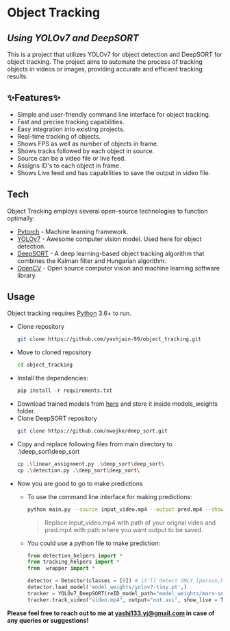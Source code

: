 # Object Tracking
## _Using YOLOv7 and DeepSORT_

This is a project that utilizes YOLOv7 for object detection and DeepSORT for object tracking. The project aims to automate the process of tracking objects in videos or images, providing accurate and efficient tracking results.

## ✨Features✨

- Simple and user-friendly command line interface for object tracking.
- Fast and precise tracking capabilities.
- Easy integration into existing projects.
- Real-time tracking of objects.
- Shows FPS as well as number of objects in frame.
- Shows tracks followed by each object in source.
- Source can be a video file or live feed.
- Assigns ID's to each object in frame.
- Shows Live feed and has capabilities to save the output in video file.

## Tech

Object Tracking employs several open-source technologies to function optimally:

- [Pytorch] - Machine learning framework.
- [YOLOv7] - Awesome computer vision model. Used here for object detection.
- [DeepSORT] - A deep learning-based object tracking algorithm that combines the Kalman filter and Hungarian algorithm.
- [OpenCV] - Open source computer vision and machine learning software library.

## Usage
Object tracking requires [Python](https://www.python.org/) 3.6+ to run.
- Clone repository
    ```sh
    git clone https://github.com/yashjain-99/object_tracking.git 
    ```
- Move to cloned repository
    ```sh
    cd object_tracking
    ```
- Install the dependencies:
    ```py
    pip install -r requirements.txt
    ```
- Download trained models from [here] and store it inside models_weights folder.
- Clone DeepSORT repository
    ```sh
    git clone https://github.com/nwojke/deep_sort.git
    ```
- Copy and replace following files from main directory to .\deep_sort\deep_sort 
    ```sh
    cp .\linear_assignment.py .\deep_sort\deep_sort\
    cp .\detection.py .\deep_sort\deep_sort\ 
    ```
- Now you are good to go to make predictions
    - To use the command line interface for making predictions:
        ```sh
        python main.py --source input_video.mp4 --output pred.mp4 --show_live --count_obj --show_tracks --show_fps
        ```
        > Replace input_video.mp4 with path of your orignal video and pred.mp4 with path where you want output to be saved.

    - You could use a python file to make prediction:
        ```py
        from detection_helpers import *
        from tracking_helpers import *
        from  wrapper import *

        detector = Detector(classes = [0]) # it'll detect ONLY [person,horses,sports ball]. class = None means detect all classes. List info at: "data/coco.yaml"
        detector.load_model('model_weights/yolov7-tiny.pt',)
        tracker = YOLOv7_DeepSORT(reID_model_path="model_weights/mars-small128.pb", detector=detector)
        tracker.track_video("video.mp4", output="out.avi", show_live = True, skip_frames = 0, count_objects = True, show_fps=True, verbose=1, show_tracks=True)
        ```
**Please feel free to reach out to me at yashj133.yj@gmail.com in case of any queries or suggestions!**

   [YOLOv7]: <https://github.com/WongKinYiu/yolov7>
   [Pytorch]: <https://pytorch.org/>
   [DeepSORT]: <https://github.com/nwojke/deep_sort>
   [OpenCV]: <https://opencv.org/>
   [here]: <https://drive.google.com/drive/folders/1TCY6wLHxzXhlw5KCMVIcaF3pKQkJJWZI?usp=sharing>
